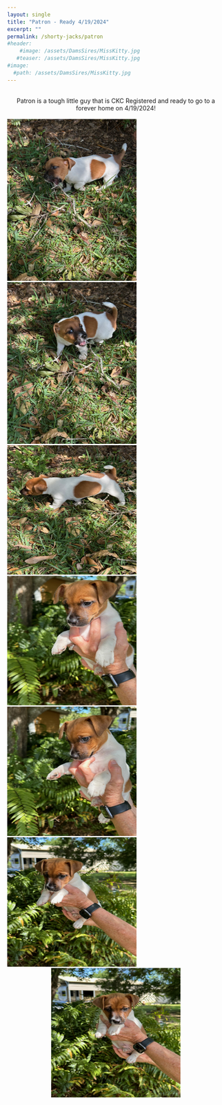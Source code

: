 ```yaml
---
layout: single
title: "Patron - Ready 4/19/2024"
excerpt: ""
permalink: /shorty-jacks/patron
#header: 
    #image: /assets/DamsSires/MissKitty.jpg
   #teaser: /assets/DamsSires/MissKitty.jpg
#image:
  #path: /assets/DamsSires/MissKitty.jpg
---
```

  <br>
 <center>Patron is a tough little guy that is CKC Registered and ready to go to a forever home on 4/19/2024!</center>
<br>
 <img src="/assets/Litter1/Patron 1.jpg" alt="Ace1" style="width:300px;height:375px;">
 <img src="/assets/Litter1/Patron 2.jpg" alt="Ace1" style="width:300px;height:375px;">
 <img src="/assets/Litter1/Patron 3.jpg" alt="Ace1" style="width:300px;height:300px;">
 <img src="/assets/Litter1/Patron 4.jpg" alt="Ace1" style="width:300px;height:300px;">
 <img src="/assets/Litter1/Patron 5.jpg" alt="Ace1" style="width:300px;height:300px;">
 <img src="/assets/Litter1/Patron 6.jpg" alt="Ace1" style="width:300px;height:300px;">
 <center>
 <img src="/assets/Litter1/Patron 7.jpg" alt="Ace1" style="width:300px;height:300px;"> </center>

